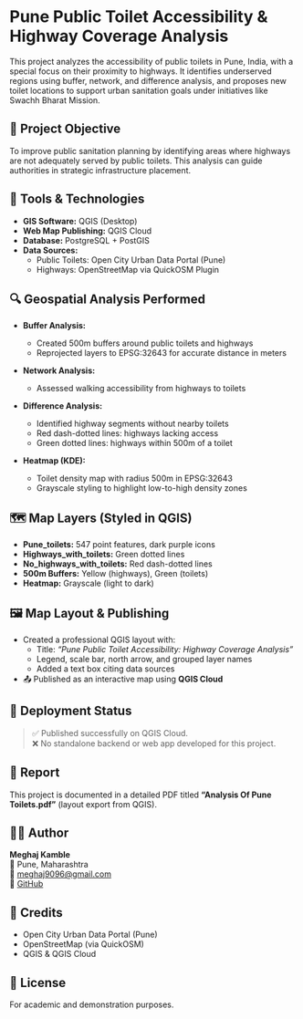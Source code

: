 # Pune Public Toilet Accessibility & Highway Coverage Analysis

This project analyzes the accessibility of public toilets in Pune, India, with a special focus on their proximity to highways. It identifies underserved regions using buffer, network, and difference analysis, and proposes new toilet locations to support urban sanitation goals under initiatives like Swachh Bharat Mission.

## 📍 Project Objective

To improve public sanitation planning by identifying areas where highways are not adequately served by public toilets. This analysis can guide authorities in strategic infrastructure placement.

## 🧰 Tools & Technologies

- **GIS Software:** QGIS (Desktop)
- **Web Map Publishing:** QGIS Cloud
- **Database:** PostgreSQL + PostGIS
- **Data Sources:**
  - Public Toilets: Open City Urban Data Portal (Pune)
  - Highways: OpenStreetMap via QuickOSM Plugin

## 🔍 Geospatial Analysis Performed

- **Buffer Analysis:**
  - Created 500m buffers around public toilets and highways
  - Reprojected layers to EPSG:32643 for accurate distance in meters

- **Network Analysis:**
  - Assessed walking accessibility from highways to toilets

- **Difference Analysis:**
  - Identified highway segments without nearby toilets
  - Red dash-dotted lines: highways lacking access
  - Green dotted lines: highways within 500m of a toilet

- **Heatmap (KDE):**
  - Toilet density map with radius 500m in EPSG:32643
  - Grayscale styling to highlight low-to-high density zones

## 🗺️ Map Layers (Styled in QGIS)

- **Pune_toilets:** 547 point features, dark purple icons
- **Highways_with_toilets:** Green dotted lines
- **No_highways_with_toilets:** Red dash-dotted lines
- **500m Buffers:** Yellow (highways), Green (toilets)
- **Heatmap:** Grayscale (light to dark)

## 🖼️ Map Layout & Publishing

- Created a professional QGIS layout with:
  - Title: *“Pune Public Toilet Accessibility: Highway Coverage Analysis”*
  - Legend, scale bar, north arrow, and grouped layer names
  - Added a text box citing data sources
- 📤 Published as an interactive map using **QGIS Cloud**

## 🚫 Deployment Status

> ✅ Published successfully on QGIS Cloud.  
> ❌ No standalone backend or web app developed for this project.

## 📄 Report

This project is documented in a detailed PDF titled **“Analysis Of Pune Toilets.pdf”** (layout export from QGIS).

## 👩‍💻 Author

**Meghaj Kamble**  
📍 Pune, Maharashtra  
📧 meghaj9096@gmail.com  
🔗 [GitHub](https://github.com/Queenofclouds-code)

## 📌 Credits

- Open City Urban Data Portal (Pune)  
- OpenStreetMap (via QuickOSM)  
- QGIS & QGIS Cloud

## 📜 License

For academic and demonstration purposes.
